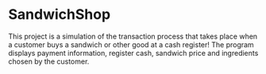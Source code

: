 # SandwichShop
This project is a simulation of the transaction process that takes place when a customer buys a sandwich or other good at a cash register! The program displays payment information, register cash, sandwich price and ingredients chosen by the customer. 
